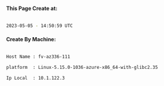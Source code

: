 
   
#### This Page Create at:

```bash

2023-05-05 - 14:50:59 UTC

```

#### Create By Machine:

```bash

Host Name : fv-az336-111

platform  : Linux-5.15.0-1036-azure-x86_64-with-glibc2.35

Ip Local  : 10.1.122.3

```

